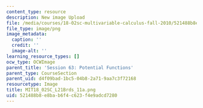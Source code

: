 ```yaml
---
content_type: resource
description: New image Upload
file: /media/courses/18-02sc-multivariable-calculus-fall-2010/521488b8e8bab6f4c623f4e9adcd7280_MIT18_02SC_L21Brds_11a.png
file_type: image/png
image_metadata:
  caption: ''
  credit: ''
  image-alt: ''
learning_resource_types: []
ocw_type: OCWImage
parent_title: 'Session 63: Potential Functions'
parent_type: CourseSection
parent_uid: d4f09bad-1bc5-04b8-2a71-9aa7c3f72168
resourcetype: Image
title: MIT18_02SC_L21Brds_11a.png
uid: 521488b8-e8ba-b6f4-c623-f4e9adcd7280
---
```

